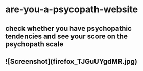 # are-you-a-psycopath-website
<h2><b>check whether you have psychopathic tendencies and see your score on the psychopath scale</b><h2><p>
![Screenshot](firefox_TJGuUYgdMR.jpg)
